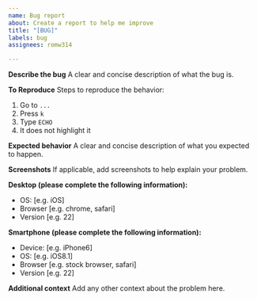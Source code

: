 ```yaml
---
name: Bug report
about: Create a report to help me improve
title: "[BUG]"
labels: bug
assignees: romw314

---
```


**Describe the bug**
A clear and concise description of what the bug is.

**To Reproduce**
Steps to reproduce the behavior:
1. Go to `...`
2. Press `k`
3. Type `ECHO`
4. It does not highlight it

**Expected behavior**
A clear and concise description of what you expected to happen.

**Screenshots**
If applicable, add screenshots to help explain your problem.

**Desktop (please complete the following information):**
 - OS: [e.g. iOS]
 - Browser [e.g. chrome, safari]
 - Version [e.g. 22]

**Smartphone (please complete the following information):**
 - Device: [e.g. iPhone6]
 - OS: [e.g. iOS8.1]
 - Browser [e.g. stock browser, safari]
 - Version [e.g. 22]

**Additional context**
Add any other context about the problem here.
